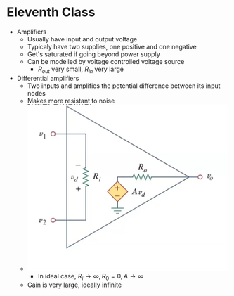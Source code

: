 # Eleventh Class
* Amplifiers
  * Usually have input and output voltage
  * Typicaly have two supplies, one positive and one negative
  * Get's saturated if going beyond power supply
  * Can be modelled by voltage controlled voltage source
    * $R_{out}$ very small, $R_{in}$ very large
* Differential amplifiers
  * Two inputs and amplifies the potential difference between its input nodes
  * Makes more resistant to noise
  * ![359f13d2.png](attachments/359f13d2.png)
    * In ideal case, $R_i\to\infty, R_0=0, A\to\infty$
  * Gain is very large, ideally infinite